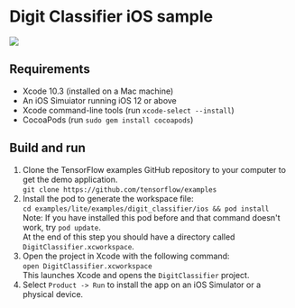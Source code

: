 # Digit Classifier iOS sample

<img src="https://storage.googleapis.com/khanhlvg-public.appspot.com/digit-classifier/screenshot_ios.png" />

## Requirements

*  Xcode 10.3 (installed on a Mac machine)
*  An iOS Simuiator running iOS 12 or above
*  Xcode command-line tools (run ```xcode-select --install```)
*  CocoaPods (run ```sudo gem install cocoapods```)

## Build and run

1. Clone the TensorFlow examples GitHub repository to your computer to get the
demo
application.<br/>
```git clone https://github.com/tensorflow/examples```
1. Install the pod to generate the workspace file:<br/>
```cd examples/lite/examples/digit_classifier/ios && pod install```<br/>
Note: If you have installed this pod before and that command doesn't work, try ```pod update```.<br/>
At the end of this step you should have a directory called ```DigitClassifier.xcworkspace```.
1. Open the project in Xcode with the following command:<br/>
```open DigitClassifier.xcworkspace```<br/>
This launches Xcode and opens the ```DigitClassifier``` project.
1. Select `Product -> Run` to install the app on an iOS Simulator or a physical
device.
